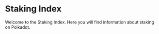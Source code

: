 # Staking Index

Welcome to the Staking Index. Here you will find information about staking on Polkadot.
